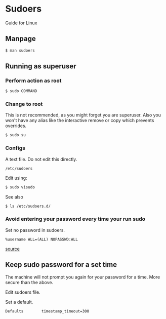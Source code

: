 # Sudoers

Guide for Linux


## Manpage

```sh
$ man sudoers
```

## Running as superuser

### Perform action as root

```sh
$ sudo COMMAND
```

### Change to root

This is not recommended, as you might forget you are superuser. Also you won't have any alias like the interactive remove or copy which prevents overrides.

```sh
$ sudo su
```

### Configs

A text file. Do not edit this directly.

```
/etc/sudoers
```

Edit using:

```sh
$ sudo visudo
```

See also

```sh
$ ls /etc/sudoers.d/
```


### Avoid entering your password every time your run sudo

Set no password in sudoers.

```
%username ALL=(ALL) NOPASSWD:ALL 
```

[source](https://askubuntu.com/questions/21343/how-to-make-sudo-remember-my-password-and-how-to-add-an-application-to-startup)


## Keep sudo password for a set time

The machine will not prompt you again for your password for a time. More secure than the above.

Edit sudoers file.

Set a default.

```
Defaults        timestamp_timeout=300
```
